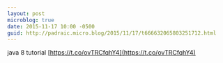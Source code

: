 ```yaml
---
layout: post
microblog: true
date: 2015-11-17 10:00 -0500
guid: http://padraic.micro.blog/2015/11/17/t666632065803251712.html
---
```

java 8 tutorial [https://t.co/ovTRCfqhY4](https://t.co/ovTRCfqhY4)
